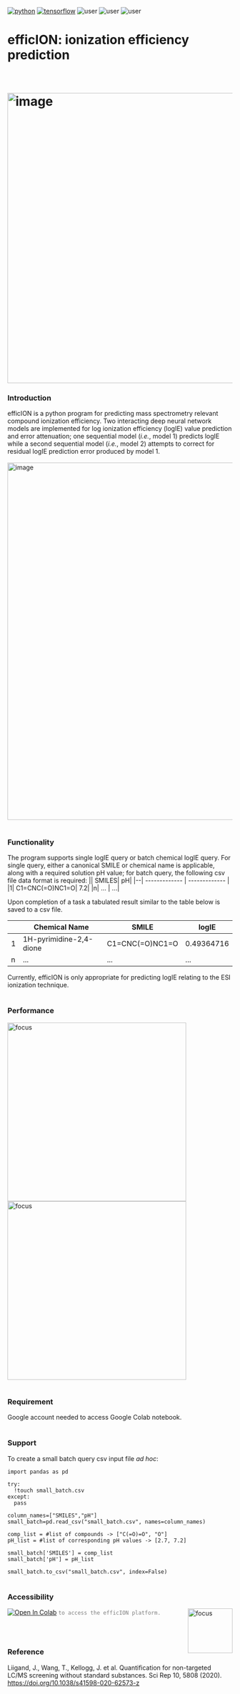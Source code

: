 [![python](https://img.shields.io/badge/Python-3.9-3776AB.svg?style=flat&logo=python&logoColor=white)](https://www.python.org) [![tensorflow](https://img.shields.io/badge/TensorFlow-1.12-FF6F00.svg?style=flat&logo=tensorflow)](https://www.tensorflow.org) ![user](https://img.shields.io/badge/GoogleColab-grey?style=flat&logo=googlecolab) ![user](https://img.shields.io/badge/Chemodeling-App-yellow?) ![user](https://img.shields.io/badge/Userfriend-1.0-sgreen?) 

# efficION: ionization efficiency prediction <br/> <br/> <br/> <img align = "center" width="650" alt="image" src="https://github.com/mitkeng/efficION/assets/97419520/1bb3418f-9207-4d26-8546-d691a93af168">

### Introduction 
efficION is a python program for predicting mass spectrometry relevant compound ionization efficiency. Two interacting deep neural network models are implemented for log ionization efficiency (logIE) value prediction and error attenuation; one sequential model (*i.e.*, model 1) predicts logIE while a second sequential model (*i.e.*, model 2) attempts to correct for residual logIE prediction error produced by model 1.
<br />
<br /><img align = "center" width="800" alt="image" src="https://github.com/mitkeng/efficION/assets/97419520/68bb2584-95dc-4f1b-85da-dafc5388521a">


#
### Functionality
The program supports single logIE query or batch chemical logIE query. For single query, either a canonical SMILE or chemical name is applicable, along with a required solution pH value; for batch query, the following csv file data format is required:
|| SMILES| pH|
|--| ------------- | ------------- |
|1| C1=CNC(=O)NC1=O| 7.2|
|n| ... | ...|

Upon completion of a task a tabulated result similar to the table below is saved to a csv file.

|| Chemical Name| SMILE| logIE|
|---|------|-----|----|
|1| 1H-pyrimidine-2,4-dione  |	C1=CNC(=O)NC1=O	|0.49364716|
|n| ... | ...|...|

Currently, efficION is only appropriate for predicting logIE relating to the ESI ionization technique. 


#
### Performance

<img align = "left" width="400" alt="focus" src="https://github.com/mitkeng/efficION/assets/97419520/8f8bf4bc-e028-4cb7-9ba9-4897faf6da0f">
<img align = "center" width="400" alt="focus" src="https://github.com/mitkeng/efficION/assets/97419520/bb441331-f8c2-4f29-93a0-4a888476dffd">


#
### Requirement
Google account needed to access Google Colab notebook.

#
### Support
To create a small batch query csv input file *ad hoc*:
```twig
import pandas as pd

try:
  !touch small_batch.csv
except:
  pass

column_names=["SMILES","pH"]
small_batch=pd.read_csv("small_batch.csv", names=column_names)

comp_list = #list of compounds -> ["C(=O)=O", "O"]
pH_list = #list of corresponding pH values -> [2.7, 7.2]

small_batch['SMILES'] = comp_list
small_batch['pH'] = pH_list

small_batch.to_csv("small_batch.csv", index=False)
```

#
### Accessibility
 [<img src="https://colab.research.google.com/assets/colab-badge.svg" alt="Open In Colab">](https://colab.research.google.com/drive/1t9ki6sLRUjbidTl5rcPJr5BlZCi6TnFT?usp=sharing) <code style="color : grey">to access the efficION platform.</code>
<img align = "right" width="100" alt="focus" src="https://github.com/mitkeng/efficION/assets/97419520/dba56f1a-cce9-434f-b1c0-7ef836041810">


<br />


#
### Reference
Liigand, J., Wang, T., Kellogg, J. et al. Quantification for non-targeted LC/MS screening without standard substances. Sci Rep 10, 5808 (2020). https://doi.org/10.1038/s41598-020-62573-z



